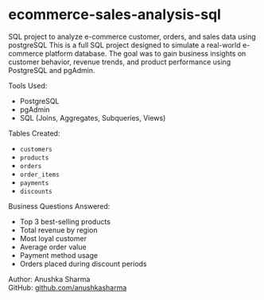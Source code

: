 # ecommerce-sales-analysis-sql
SQL project to analyze e-commerce customer, orders, and sales data using postgreSQL
This is a full SQL project designed to simulate a real-world e-commerce platform database. The goal was to gain business insights on customer behavior, revenue trends, and product performance using PostgreSQL and pgAdmin.

Tools Used:
- PostgreSQL
- pgAdmin
- SQL (Joins, Aggregates, Subqueries, Views)

 Tables Created:
- `customers`
- `products`
- `orders`
- `order_items`
- `payments`
- `discounts`

 Business Questions Answered:
- Top 3 best-selling products
- Total revenue by region
- Most loyal customer
- Average order value
- Payment method usage
- Orders placed during discount periods

 Author:
Anushka Sharma  
GitHub: [github.com/anushkasharma](https://github.com/anushkasharma)
